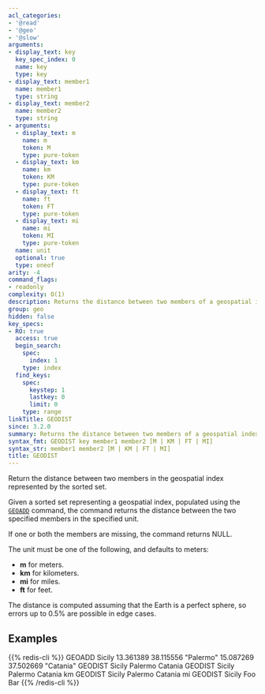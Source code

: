 ```yaml
---
acl_categories:
- '@read'
- '@geo'
- '@slow'
arguments:
- display_text: key
  key_spec_index: 0
  name: key
  type: key
- display_text: member1
  name: member1
  type: string
- display_text: member2
  name: member2
  type: string
- arguments:
  - display_text: m
    name: m
    token: M
    type: pure-token
  - display_text: km
    name: km
    token: KM
    type: pure-token
  - display_text: ft
    name: ft
    token: FT
    type: pure-token
  - display_text: mi
    name: mi
    token: MI
    type: pure-token
  name: unit
  optional: true
  type: oneof
arity: -4
command_flags:
- readonly
complexity: O(1)
description: Returns the distance between two members of a geospatial index.
group: geo
hidden: false
key_specs:
- RO: true
  access: true
  begin_search:
    spec:
      index: 1
    type: index
  find_keys:
    spec:
      keystep: 1
      lastkey: 0
      limit: 0
    type: range
linkTitle: GEODIST
since: 3.2.0
summary: Returns the distance between two members of a geospatial index.
syntax_fmt: GEODIST key member1 member2 [M | KM | FT | MI]
syntax_str: member1 member2 [M | KM | FT | MI]
title: GEODIST
---
```

Return the distance between two members in the geospatial index represented by the sorted set.

Given a sorted set representing a geospatial index, populated using the [`GEOADD`](/commands/geoadd) command, the command returns the distance between the two specified members in the specified unit.

If one or both the members are missing, the command returns NULL.

The unit must be one of the following, and defaults to meters:

* **m** for meters.
* **km** for kilometers.
* **mi** for miles.
* **ft** for feet.

The distance is computed assuming that the Earth is a perfect sphere, so errors up to 0.5% are possible in edge cases.

## Examples

{{% redis-cli %}}
GEOADD Sicily 13.361389 38.115556 "Palermo" 15.087269 37.502669 "Catania"
GEODIST Sicily Palermo Catania
GEODIST Sicily Palermo Catania km
GEODIST Sicily Palermo Catania mi
GEODIST Sicily Foo Bar
{{% /redis-cli %}}

